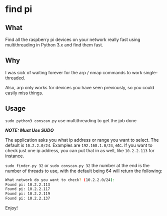 # find pi

## What

Find all the raspberry pi devices on your network really fast using multithreading in Python 3.x and find them fast. 

## Why

I was sick of waiting forever for the arp / nmap commands to work single-threaded. 

Also, arp only works for devices you have seen previously, so you could easily miss things.

## Usage

`sudo python3 conscan.py` use multithreading to get the job done

***NOTE: Must Use SUDO***

The application asks you what ip address or range you want to select. The default is `10.2.2.0/24`. Examples are `192.168.1.0/24`, etc. If you want to check just one ip address, you can put that in as well, like `10.2.2.113` for instance.

`sudo finder.py 32` or `sudo conscan.py 32` the number at the end is the number of threads to use, with the default being 64 will return the following:

```bash
What network do you want to check? (10.2.2.0/24):
Found pi: 10.2.2.113
Found pi: 10.2.2.117
Found pi: 10.2.2.119
Found pi: 10.2.2.137
```

Enjoy!
